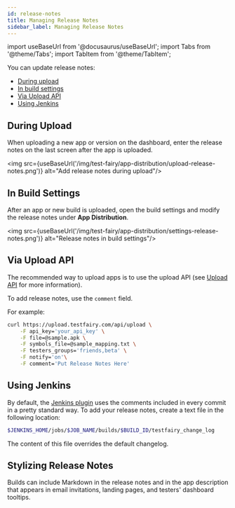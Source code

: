 ```yaml
---
id: release-notes
title: Managing Release Notes
sidebar_label: Managing Release Notes
---
```


import useBaseUrl from '@docusaurus/useBaseUrl';
import Tabs from '@theme/Tabs';
import TabItem from '@theme/TabItem';

You can update release notes:

- [During upload](#during-upload)
- [In build settings](#in-build-settings)
- [Via Upload API](#via-upload-api)
- [Using Jenkins](#using-jenkins)

## During Upload

When uploading a new app or version on the dashboard, enter the release notes on the last screen after the app is uploaded.

<img src={useBaseUrl('/img/test-fairy/app-distribution/upload-release-notes.png')} alt="Add release notes during upload"/>

## In Build Settings

After an app or new build is uploaded, open the build settings and modify the release notes under **App Distribution**.

<img src={useBaseUrl('/img/test-fairy/app-distribution/settings-release-notes.png')} alt="Release notes in build settings"/>

## Via Upload API

The recommended way to upload apps is to use the upload API (see [Upload API](/test-fairy/api-reference/upload-api) for more information).

To add release notes, use the `comment` field.

For example:

```bash
curl https://upload.testfairy.com/api/upload \
    -F api_key='your_api_key' \
    -F file=@sample.apk \
    -F symbols_file=@sample_mapping.txt \
    -F testers_groups='friends,beta' \
    -F notify='on'\
    -F comment='Put Release Notes Here'
```

## Using Jenkins

By default, the [Jenkins plugin](https://wiki.jenkins.io/display/JENKINS/TestFairy+Plugin) uses the comments included in every commit in a pretty standard way. To add your release notes, create a text file in the following location:

```bash
$JENKINS_HOME/jobs/$JOB_NAME/builds/$BUILD_ID/testfairy_change_log
```

The content of this file overrides the default changelog.

## Stylizing Release Notes

Builds can include Markdown in the release notes and in the app description that appears in email invitations, landing pages, and testers' dashboard tooltips.
